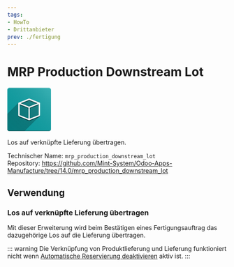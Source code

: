 ```yaml
---
tags:
- HowTo
- Drittanbieter
prev: ./fertigung
---
```

# MRP Production Downstream Lot
![icon_oms_box](assets/icon_oms_box.png)

Los auf verknüpfte Lieferung übertragen.

Technischer Name: `mrp_production_downstream_lot`\
Repository: <https://github.com/Mint-System/Odoo-Apps-Manufacture/tree/14.0/mrp_production_downstream_lot>

## Verwendung

### Los auf verknüpfte Lieferung übertragen

Mit dieser Erweiterung wird beim Bestätigen eines Fertigungsauftrag das dazugehörige Los auf die Lieferung übertragen.

::: warning
Die Verknüpfung von  Produktlieferung und Lieferung funktioniert nicht wenn [Automatische Reservierung deaktivieren](Lager%20Vorgänge.md#Automatische%20Reservierung%20deaktivieren) aktiv ist.
:::